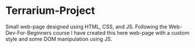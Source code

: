 # Terrarium-Project
Small web-page designed using HTML, CSS, and JS.
Following the Web-Dev-For-Beginners course I have created this here web-page with a custom style and some DOM manipulation using JS.
